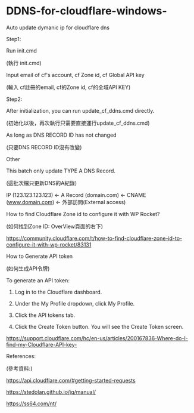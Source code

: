 # DDNS-for-cloudflare-windows-
Auto update dymanic ip for cloudflare dns

Step1:

Run init.cmd

(執行 init.cmd)


Input email of cf's account, cf Zone id, cf Global API key


(輸入 cf註冊的email, cf的Zone id, cf的全域API KEY)

Step2:


After initialization, you can run update_cf_ddns.cmd directly.


(初始化以後，再次執行只需要直接運行update_cf_ddns.cmd)

As long as DNS RECORD ID has not changed

(只要DNS RECORD ID沒有改變)

Other

This batch only update TYPE A DNS Record.

(這批次檔只更新DNS的A紀錄)

IP (123.123.123.123) <- A Record (domain.com) <- CNAME (www.domain.com) <- 外部訪問(External access)

How to find Cloudflare Zone id to configure it with WP Rocket?

(如何找到Zone ID: OverView頁面的右下)

https://community.cloudflare.com/t/how-to-find-cloudflare-zone-id-to-configure-it-with-wp-rocket/83131

How to Generate API token

(如何生成API令牌)

To generate an API token:

1. Log in to the Cloudflare dashboard.

2. Under the My Profile dropdown, click My Profile.

3. Click the API tokens tab.

4. Click the Create Token button. You will see the Create Token screen.

https://support.cloudflare.com/hc/en-us/articles/200167836-Where-do-I-find-my-Cloudflare-API-key-

References:

(參考資料:)

https://api.cloudflare.com/#getting-started-requests

https://stedolan.github.io/jq/manual/

https://ss64.com/nt/
